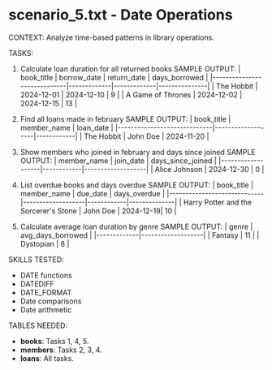 # scenario_5.txt - Date Operations

CONTEXT:
Analyze time-based patterns in library operations.

TASKS:

1. Calculate loan duration for all returned books
   SAMPLE OUTPUT:
   | book_title | borrow_date | return_date | days_borrowed |
   |-----------------------------|-------------|-------------|---------------|
   | The Hobbit | 2024-12-01 | 2024-12-10 | 9 |
   | A Game of Thrones | 2024-12-02 | 2024-12-15 | 13 |

2. Find all loans made in february
   SAMPLE OUTPUT:
   | book_title | member_name | loan_date |
   |-----------------------------|-------------------|------------|
   | The Hobbit | John Doe | 2024-11-20 |

3. Show members who joined in february and days since joined
   SAMPLE OUTPUT:
   | member_name | join_date | days_since_joined |
   |-------------------|------------|-------------------|
   | Alice Johnson | 2024-12-30 | 0 |

4. List overdue books and days overdue
   SAMPLE OUTPUT:
   | book_title | member_name | due_date | days_overdue |
   |-----------------------------|-------------------|------------|--------------|
   | Harry Potter and the Sorcerer's Stone | John Doe | 2024-12-19| 10 |

5. Calculate average loan duration by genre
   SAMPLE OUTPUT:
   | genre | avg_days_borrowed |
   |-------------|-------------------|
   | Fantasy | 11 |
   | Dystopian | 8 |

SKILLS TESTED:

- DATE functions
- DATEDIFF
- DATE_FORMAT
- Date comparisons
- Date arithmetic

TABLES NEEDED:

- **books**: Tasks 1, 4, 5.
- **members**: Tasks 2, 3, 4.
- **loans**: All tasks.
